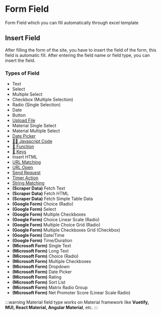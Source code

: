 # Form Field

Form Field which you can fill automatically through excel template

## Insert Field

After filling the form of the site, you have to insert the field of the form, this field is automatic fill. After entering the field name or field type, you can insert the field.

### Types of Field

- Text
- Select
- Multiple Select
- Checkbox (Multiple Selection)
- Radio (Single Selection)
- Date
- Button
- [Upload File](/documentation/field-types/upload-file.html)
- Material Single Select
- Material Multiple Select
- [Date Picker](/documentation/field-types/date-picker.html)
- [👩‍💻 Javascript Code](/documentation/field-types/javascript-code.html)
- [🚀 Function](/documentation/functions.html#predefined-function)
- [🔑 Keys](/documentation/keys.html#special-key)
- Insert HTML
- [URL Matching](/documentation/field-types/url-matching.html)
- [URL Open](/documentation/field-types/url-open.html)
- [Send Request](/documentation/field-types/send-request.html)
- [Timer Action](/documentation/field-types/timer-action.html)
- [String Matching](/documentation/field-types/string-matching.html)
- **(Scraper Data)** Fetch Text
- **(Scraper Data)** Fetch HTML
- **(Scraper Data)** Fetch Simple Table Data
- **(Google Form)** Choice (Radio)
- **(Google Form)** Select
- **(Google Form)** Multiple Checkboxes
- **(Google Form)** Choice Linear Scale (Radio)
- **(Google Form)** Multiple Choice Grid (Radio)
- **(Google Form)** Multiple Checkboxes Grid (Checkbox)
- **(Google Form)** Date/Time
- **(Google Form)** Time/Duration
- **(Microsoft Form)** Single Text
- **(Microsoft Form)** Long Text
- **(Microsoft Form)** Choice (Radio)
- **(Microsoft Form)** Multiple Checkboxes
- **(Microsoft Form)** Dropdown
- **(Microsoft Form)** Date Picker
- **(Microsoft Form)** Rating
- **(Microsoft Form)** Sort List
- **(Microsoft Form)** Matrix Radio Group
- **(Microsoft Form)** Net Promoter Score (Linear Scale Radio)

:::warning
Material field type works on Material framework like **Vuetify, MUI, React Material, Angular Material**, etc.
:::

